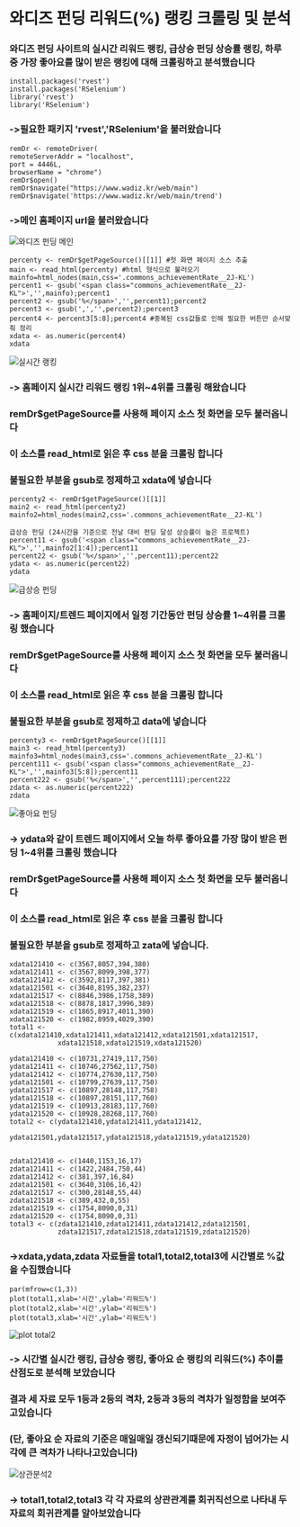 # 와디즈 펀딩 리워드(%) 랭킹 크롤링 및 분석


### 와디즈 펀딩 사이트의 실시간 리워드 랭킹, 급상승 펀딩 상승률 랭킹, 하루 중 가장 좋아요를 많이 받은 랭킹에 대해 크롤링하고 분석했습니다

```
install.packages('rvest')
install.packages('RSelenium')
library('rvest')
library('RSelenium')
```
### ->필요한 패키지 'rvest','RSelenium'을 불러왔습니다

```
remDr <- remoteDriver(
remoteServerAddr = "localhost",
port = 4446L,
browserName = "chrome")
remDr$open()
remDr$navigate("https://www.wadiz.kr/web/main")
remDr$navigate('https://www.wadiz.kr/web/main/trend') 
```
### ->메인 홈페이지 url을 불러왔습니다

![와디즈 펀딩 메인](https://user-images.githubusercontent.com/58077375/70862277-8d498480-1f7d-11ea-8a8d-f28705c4801e.PNG)

```
percenty <- remDr$getPageSource()[[1]] #첫 화면 페이지 소스 추출
main <- read_html(percenty) #html 형식으로 불러오기
mainfo=html_nodes(main,css='.commons_achievementRate__2J-KL') 
percent1 <- gsub('<span class="commons_achievementRate__2J-KL">','',mainfo);percent1
percent2 <- gsub('%</span>','',percent1);percent2
percent3 <- gsub(',','',percent2);percent3
percent4 <- percent3[5:8];percent4 #중복된 css값들로 인해 필요한 버튼만 순서맞춰 정리
xdata <- as.numeric(percent4)
xdata
```
![실시간 랭킹](https://user-images.githubusercontent.com/58077375/70862295-dbf71e80-1f7d-11ea-9e88-9cd147c1f9a8.PNG)

### -> 홈페이지 실시간 리워드 랭킹 1위~4위를 크롤링 해왔습니다
### remDr$getPageSource를 사용해 페이지 소스 첫 화면을 모두 불러옵니다
### 이 소스를 read_html로 읽은 후 css 분을 크롤링 합니다
### 불필요한 부분을 gsub로 정제하고 xdata에 넣습니다


```
percenty2 <- remDr$getPageSource()[[1]]
main2 <- read_html(percenty2)
mainfo2=html_nodes(main2,css='.commons_achievementRate__2J-KL') 

급상승 펀딩 (24시간을 기준으로 전날 대비 펀딩 달성 상승률이 높은 프로젝트)
percent11 <- gsub('<span class="commons_achievementRate__2J-KL">','',mainfo2[1:4]);percent11
percent22 <- gsub('%</span>','',percent11);percent22
ydata <- as.numeric(percent22)
ydata
```
![급상승 펀딩](https://user-images.githubusercontent.com/58077375/70862314-27113180-1f7e-11ea-9c0b-792ba659c3bb.PNG) 

### -> 홈페이지/트렌드 페이지에서 일정 기간동안 펀딩 상승률 1~4위를 크롤링 했습니다
### remDr$getPageSource를 사용해 페이지 소스 첫 화면을 모두 불러옵니다
### 이 소스를 read_html로 읽은 후 css 분을 크롤링 합니다
### 불필요한 부분을 gsub로 정제하고 data에 넣습니다


```
percenty3 <- remDr$getPageSource()[[1]] 
main3 <- read_html(percenty3)
mainfo3=html_nodes(main3,css='.commons_achievementRate__2J-KL') 
percent111 <- gsub('<span class="commons_achievementRate__2J-KL">','',mainfo3[5:8]);percent11
percent222 <- gsub('%</span>','',percent111);percent222
zdata <- as.numeric(percent222)
zdata 
```
![좋아요 펀딩](https://user-images.githubusercontent.com/58077375/70862316-30020300-1f7e-11ea-9efc-c94a8240c113.PNG)

### -> ydata와 같이 트렌드 페이지에서 오늘 하루 좋아요를 가장 많이 받은 펀딩 1~4위를 크롤링 했습니다
### remDr$getPageSource를 사용해 페이지 소스 첫 화면을 모두 불러옵니다
### 이 소스를 read_html로 읽은 후 css 분을 크롤링 합니다
### 불필요한 부분을 gsub로 정제하고 zata에 넣습니다.

```
xdata121410 <- c(3567,8057,394,380)
xdata121411 <- c(3567,8099,398,377)
xdata121412 <- c(3592,8117,397,381)
xdata121501 <- c(3640,8195,382,237)
xdata121517 <- c(8846,3986,1758,389)
xdata121518 <- c(8878,1817,3996,389)
xdata121519 <- c(1865,8917,4011,390)
xdata121520 <- c(1982,8959,4029,390)
total1 <- c(xdata121410,xdata121411,xdata121412,xdata121501,xdata121517,
            xdata121518,xdata121519,xdata121520)

ydata121410 <- c(10731,27419,117,750)
ydata121411 <- c(10746,27562,117,750)
ydata121412 <- c(10774,27630,117,750)
ydata121501 <- c(10799,27639,117,750)
ydata121517 <- c(10897,28148,117,758)
ydata121518 <- c(10897,28151,117,760)
ydata121519 <- c(10913,28183,117,760)
ydata121520 <- c(10928,28268,117,760)
total2 <- c(ydata121410,ydata121411,ydata121412,
            ydata121501,ydata121517,ydata121518,ydata121519,ydata121520)


zdata121410 <- c(1440,1153,16,17)
zdata121411 <- c(1422,2484,750,44)
zdata121412 <- c(381,397,16,84)
zdata121501 <- c(3640,3106,16,42)
zdata121517 <- c(300,28148,55,44)
zdata121518 <- c(389,432,0,55)
zdata121519 <- c(1754,8090,0,31)
zdata121520 <- c(1754,8090,0,31)
total3 <- c(zdata121410,zdata121411,zdata121412,zdata121501,
            zdata121517,zdata121518,zdata121519,zdata121520)
```
### ->xdata,ydata,zdata 자료들을 total1,total2,total3에 시간별로 %값을 수집했습니다

``` 
par(mfrow=c(1,3))
plot(total1,xlab='시간',ylab='리워드%')
plot(total2,xlab='시간',ylab='리워드%')
plot(total3,xlab='시간',ylab='리워드%')
```
![plot total2](https://user-images.githubusercontent.com/58077375/70861937-558c0e00-1f78-11ea-9fb1-2f6a913668be.PNG)

### -> 시간별 실시간 랭킹, 급상승 랭킹, 좋아요 순 랭킹의 리워드(%) 추이를 산점도로 분석해 보았습니다
###    결과 세 자료 모두 1등과 2등의 격차, 2등과 3등의 격차가 일정함을 보여주고있습니다
###    (단, 좋아요 순 자료의 기준은 매일매일 갱신되기때문에 자정이 넘어가는 시각에 큰 격차가 나타나고있습니다)    


![상관분석2](https://user-images.githubusercontent.com/58077375/70863105-f2a27300-1f87-11ea-9bcc-4c979bdff2fb.PNG)

### -> total1,total2,total3 각 각 자료의 상관관계를 회귀직선으로 나타내 두 자료의 회귀관계를 알아보았습니다 

